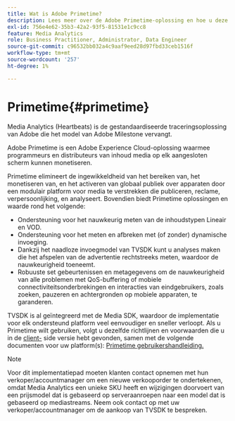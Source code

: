 ```yaml
---
title: Wat is Adobe Primetime?
description: Lees meer over de Adobe Primetime-oplossing en hoe u deze kunt gebruiken om streaming media te monetiseren.
exl-id: 756e4e62-35b3-42a2-93f5-81531e1c9cc8
feature: Media Analytics
role: Business Practitioner, Administrator, Data Engineer
source-git-commit: c96532bb032a4c9aaf9eed28d97fbd33ceb1516f
workflow-type: tm+mt
source-wordcount: '257'
ht-degree: 1%

---
```


# Primetime{#primetime}

Media Analytics (Heartbeats) is de gestandaardiseerde traceringsoplossing van Adobe die het model van Adobe Milestone vervangt.

Adobe Primetime is een Adobe Experience Cloud-oplossing waarmee programmeurs en distributeurs van inhoud media op elk aangesloten scherm kunnen monetiseren.

Primetime elimineert de ingewikkeldheid van het bereiken van, het monetiseren van, en het activeren van globaal publiek over apparaten door een modulair platform voor media te verstrekken die publiceren, reclame, verpersoonlijking, en analyseert. Bovendien biedt Primetime oplossingen en waarde rond het volgende:

* Ondersteuning voor het nauwkeurig meten van de inhoudstypen Lineair en VOD.
* Ondersteuning voor het meten en afbreken met (of zonder) dynamische invoeging.
* Dankzij het naadloze invoegmodel van TVSDK kunt u analyses maken die het afspelen van de advertentie rechtstreeks meten, waardoor de nauwkeurigheid toeneemt.
* Robuuste set gebeurtenissen en metagegevens om de nauwkeurigheid van alle problemen met QoS-buffering of mobiele connectiviteitsonderbrekingen en interacties van eindgebruikers, zoals zoeken, pauzeren en achtergronden op mobiele apparaten, te garanderen.
<!--
* Integrated support for Nielsen DTVR (linear) with ID3 metadata and DCR with CMS metadata.
-->

TVSDK is al geïntegreerd met de Media SDK, waardoor de implementatie voor elk ondersteund platform veel eenvoudiger en sneller verloopt. <!--Primetime also supports the partnership with Nielsen.--> Als u Primetime wilt gebruiken, volgt u dezelfde richtlijnen en voorwaarden die u in de  [client-](/help/intro-to-ava/implementation-paths/client-side-path.md) side versie hebt gevonden, samen met de volgende documenten voor uw platform(s):  [Primetime gebruikershandleiding.](https://helpx.adobe.com/nl/primetime/user-guide.html)

>[!NOTE]
>
>Voor dit implementatiepad moeten klanten contact opnemen met hun verkoper/accountmanager om een nieuwe verkooporder te ondertekenen, omdat Media Analytics een unieke SKU heeft en wijzigingen doorvoert van een prijsmodel dat is gebaseerd op serveraanroepen naar een model dat is gebaseerd op mediastreams. Neem ook contact op met uw verkoper/accountmanager om de aankoop van TVSDK te bespreken.

